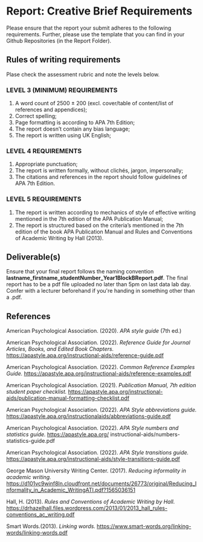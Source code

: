# Report: Creative Brief Requirements

Please ensure that the report your submit adheres to the following requirements. Further, please use the template that you can find in your Github Repositories (in the Report Folder).

## Rules of writing requirements

Plase check the assessment rubric and note the levels below.

### LEVEL 3 (MINIMUM) REQUIREMENTS  

1. A word count of 2500 ± 200 (excl. cover/table of content/list of references and appendices);
2. Correct spelling;  
3. Page formatting is according to APA 7th Edition;  
4. The report doesn’t contain any bias language;  
5. The report is written using UK English; 

### LEVEL 4 REQUIREMENTS  

1. Appropriate punctuation;  
2. The report is written formally, without clichés, jargon, impersonally;  
3. The citations and references in the report should follow guidelines of APA 7th Edition. 

### LEVEL 5 REQUIREMENTS  

1. The report is written according to mechanics of style of effective writing mentioned in the 7th edition of the APA Publication Manual;  
2. The report is structured based on the criteria’s mentioned in the 7th edition of the book APA Publication Manual and Rules  and Conventions of Academic Writing by Hall (2013). 

## Deliverable(s)

Ensure that your final report follows the naming convention **lastname_firstname_studentNumber_Year1BlockBReport.pdf**.
The final report has to be a pdf file uploaded no later than 5pm on last data lab day. Confer with a lecturer beforehand if you're handing in something other than a .pdf.

## References

American Psychological Association. (2020). *APA style guide* (7th ed.)

American Psychological Association. (2022). *Reference Guide for Journal Articles, Books, and Edited Book Chapters.* https://apastyle.apa.org/instructional-aids/reference-guide.pdf

American Psychological Association. (2022). *Common Reference Examples Guide.* https://apastyle.apa.org/instructional-aids/reference-examples.pdf

American Psychological Association. (2021). *Publication Manual, 7th edition student paper checklist.*
https://apastyle.apa.org/instructional-aids/publication-manual-formatting-checklist.pdf

American Psychological Association. (2022). *APA Style abbreviations guide.* https://apastyle.apa.org/instructionalaids/abbreviations-guide.pdf

American Psychological Association. (2022). *APA Style numbers and statistics guide.* https://apastyle.apa.org/
instructional-aids/numbers-statistics-guide.pdf

American Psychological Association. (2022). *APA Style transitions guide.* https://apastyle.apa.org/instructional-aids/style-transitions-guide.pdf

George Mason University Writing Center. (2017). *Reducing informality in academic writing.* https://d101vc9winf8ln.cloudfront.net/documents/26773/original/Reducing_Informality_in_Academic_WritingATI.pdf?1565036151

Hall, H. (2013).  *Rules and Conventions of Academic Writing by Hall.* https://drhazelhall.files.wordpress.com/2013/01/2013_hall_rules-conventions_ac_writing.pdf

Smart Words.(2013). *Linking words.* https://www.smart-words.org/linking-words/linking-words.pdf
